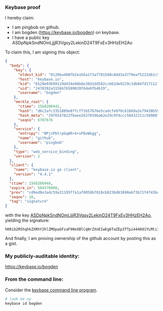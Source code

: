 ### Keybase proof

I hereby claim:

  * I am pingbob on github.
  * I am bogden (https://keybase.io/bogden) on keybase.
  * I have a public key ASDpNpkSndNOmLjjjR3Vgsy2LekinD24T9FxEv3HHzEH2Ao

To claim this, I am signing this object:

```json
{
  "body": {
    "key": {
      "eldest_kid": "0120ba488fb2ea56a1f3af701508c8dd3a3779eaf5223db1c5c3d685aa85ea0dba5f0a",
      "host": "keybase.io",
      "kid": "0120e93699129dd34e98b8e38d1dd582ccb62de9229c3db84fd17112fdc71f3107d80a",
      "uid": "2478392a3156b76509020f6de0fb4b19",
      "username": "bogden"
    },
    "merkle_root": {
      "ctime": 1568206942,
      "hash": "d6c2afc3351889e8ffcff1b57676e5cadcfe9f0c61669a2e79438b59cfc2ea059fdb3b4001407050337b2eec63e7eaa63f8dbd496d737d3b630148bda9593003",
      "hash_meta": "29f6547822fbaee2637019ba62e29c9f4ccc58432211c50980f53048aa71ba72",
      "seqno": 6707676
    },
    "service": {
      "entropy": "BPjsPbY/pGqAR+4+sP8xWGgg",
      "name": "github",
      "username": "pingbob"
    },
    "type": "web_service_binding",
    "version": 2
  },
  "client": {
    "name": "keybase.io go client",
    "version": "4.4.1"
  },
  "ctime": 1568206948,
  "expire_in": 504576000,
  "prev": "cd9ed8e3adc59a31195ffa1af0059b7810cb8236d63890a6f3b71f4f43bd85e9",
  "seqno": 16,
  "tag": "signature"
}
```

with the key [ASDpNpkSndNOmLjjjR3Vgsy2LekinD24T9FxEv3HHzEH2Ao](https://keybase.io/bogden), yielding the signature:

```
hKRib2R5hqhkZXRhY2hlZMOpaGFzaF90eXBlCqNrZXnEIwEg6TaZEp3TTpi4440d1YLMti3pIpw9uE/RcRL9xx8xB9gKp3BheWxvYWTESpcCEMQgzZ7Y463FmjEZX/oa8AWbeBDLgjbWOJCm87cfT0O9henEINiBRk85JRqylinSuBJoZ65PumOpu9vbrHc7xKZnQRbyAgHCo3NpZ8RA5XBpgCZKwDTgyfbjJuJiLwc32NVXrt6f9Tx5cEUD/HhNWujG8ml8ZspHAeC4V5HoEGw1TesG+GYeP4XBVIvpAahzaWdfdHlwZSCkaGFzaIKkdHlwZQildmFsdWXEIEFiu3AfY4ws16BYtlGXC5EyK5DWMHEqpSP5m8gDUofxo3RhZ80CAqd2ZXJzaW9uAQ==

```

And finally, I am proving ownership of the github account by posting this as a gist.

### My publicly-auditable identity:

https://keybase.io/bogden

### From the command line:

Consider the [keybase command line program](https://keybase.io/download).

```bash
# look me up
keybase id bogden
```
